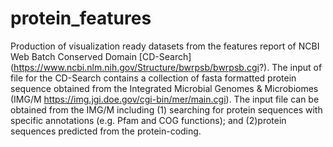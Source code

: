 # protein_features
Production of visualization ready datasets from the features report of NCBI Web Batch Conserved Domain [CD-Search] (https://www.ncbi.nlm.nih.gov/Structure/bwrpsb/bwrpsb.cgi?).
The input of file for the CD-Search contains a collection of fasta formatted protein sequence obtained from the Integrated Microbial Genomes & Microbiomes (IMG/M https://img.jgi.doe.gov/cgi-bin/mer/main.cgi).  The input file can be obtained from the IMG/M including (1) searching for protein sequences with specific annotations (e.g. Pfam and COG functions); and (2)protein sequences predicted from the protein-coding.
